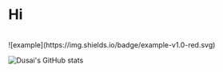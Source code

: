 # Hi

<br>
![example](https://img.shields.io/badge/example-v1.0-red.svg)
<br>

![Dusai's GitHub stats](https://github-readme-stats.vercel.app/api?username=SorrowPhage&show_icons=true&theme=radical)



<!---
SorrowPhage/SorrowPhage is a ✨ special ✨ repository because its `README.md` (this file) appears on your GitHub profile.
You can click the Preview link to take a look at your changes.
--->
